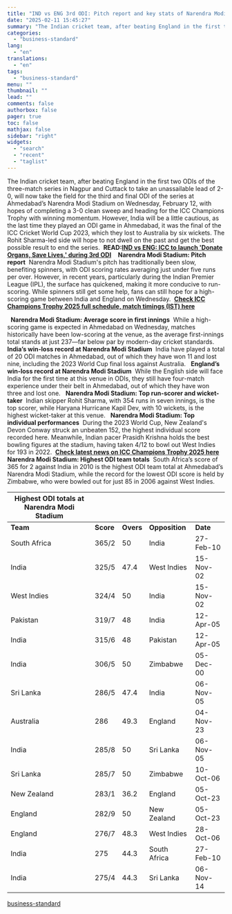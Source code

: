 ```yaml
---
title: "IND vs ENG 3rd ODI: Pitch report and key stats of Narendra Modi Stadium"
date: "2025-02-11 15:45:27"
summary: "The Indian cricket team, after beating England in the first two ODIs of the three-match series in Nagpur and Cuttack to take an unassailable lead of 2-0, will now take the field for the third and final ODI of the series at Ahmedabad’s Narendra Modi Stadium on Wednesday, February 12,..."
categories:
  - "business-standard"
lang:
  - "en"
translations:
  - "en"
tags:
  - "business-standard"
menu: ""
thumbnail: ""
lead: ""
comments: false
authorbox: false
pager: true
toc: false
mathjax: false
sidebar: "right"
widgets:
  - "search"
  - "recent"
  - "taglist"
---
```


The Indian cricket team, after beating England in the first two ODIs of the three-match series in Nagpur and Cuttack to take an unassailable lead of 2-0, will now take the field for the third and final ODI of the series at Ahmedabad’s Narendra Modi Stadium on Wednesday, February 12, with hopes of completing a 3-0 clean sweep and heading for the ICC Champions Trophy with winning momentum. However, India will be a little cautious, as the last time they played an ODI game in Ahmedabad, it was the final of the ICC Cricket World Cup 2023, which they lost to Australia by six wickets. The Rohit Sharma-led side will hope to not dwell on the past and get the best possible result to end the series. 
**READ:**[**IND vs ENG: ICC to launch 'Donate Organs, Save Lives,' during 3rd ODI**](https://www.business-standard.com/cricket/news/ind-vs-eng-icc-to-launch-donate-organs-save-lives-during-3rd-odi-125021000448_1.html) 
 
**Narendra Modi Stadium: Pitch report** 
Narendra Modi Stadium's pitch has traditionally been slow, benefiting spinners, with ODI scoring rates averaging just under five runs per over. However, in recent years, particularly during the Indian Premier League (IPL), the surface has quickened, making it more conducive to run-scoring. While spinners still get some help, fans can still hope for a high-scoring game between India and England on Wednesday. 
[**Check ICC Champions Trophy 2025 full schedule, match timings (IST) here**](https://www.business-standard.com/cricket/champions-trophy/schedule)

 
**Narendra Modi Stadium: Average score in first innings** 
While a high-scoring game is expected in Ahmedabad on Wednesday, matches historically have been low-scoring at the venue, as the average first-innings total stands at just 237—far below par by modern-day cricket standards.
 
**India’s win-loss record at Narendra Modi Stadium** 
India have played a total of 20 ODI matches in Ahmedabad, out of which they have won 11 and lost nine, including the 2023 World Cup final loss against Australia.
 
**England’s win-loss record at Narendra Modi Stadium** 
While the English side will face India for the first time at this venue in ODIs, they still have four-match experience under their belt in Ahmedabad, out of which they have won three and lost one.
 
**Narendra Modi Stadium: Top run-scorer and wicket-taker** 
Indian skipper Rohit Sharma, with 354 runs in seven innings, is the top scorer, while Haryana Hurricane Kapil Dev, with 10 wickets, is the highest wicket-taker at this venue.
 
**Narendra Modi Stadium: Top individual performances** 
During the 2023 World Cup, New Zealand's Devon Conway struck an unbeaten 152, the highest individual score recorded here. Meanwhile, Indian pacer Prasidh Krishna holds the best bowling figures at the stadium, having taken 4/12 to bowl out West Indies for 193 in 2022.  [**Check latest news on ICC Champions Trophy 2025 here**](https://www.business-standard.com/cricket/champions-trophy)
 
**Narendra Modi Stadium: Highest ODI team totals** 
South Africa’s score of 365 for 2 against India in 2010 is the highest ODI team total at Ahmedabad’s Narendra Modi Stadium, while the record for the lowest ODI score is held by Zimbabwe, who were bowled out for just 85 in 2006 against West Indies.
 

| **Highest ODI totals at Narendra Modi Stadium** | | | | |
| --- | --- | --- | --- | --- |
| **Team** | **Score** | **Overs** | **Opposition** | **Date** |
| South Africa | 365/2 | 50 | India | 27-Feb-10 |
| India | 325/5 | 47.4 | West Indies | 15-Nov-02 |
| West Indies | 324/4 | 50 | India | 15-Nov-02 |
| Pakistan | 319/7 | 48 | India | 12-Apr-05 |
| India | 315/6 | 48 | Pakistan | 12-Apr-05 |
| India | 306/5 | 50 | Zimbabwe | 05-Dec-00 |
| Sri Lanka | 286/5 | 47.4 | India | 06-Nov-05 |
| Australia | 286 | 49.3 | England | 04-Nov-23 |
| India | 285/8 | 50 | Sri Lanka | 06-Nov-05 |
| Sri Lanka | 285/7 | 50 | Zimbabwe | 10-Oct-06 |
| New Zealand | 283/1 | 36.2 | England | 05-Oct-23 |
| England | 282/9 | 50 | New Zealand | 05-Oct-23 |
| England | 276/7 | 48.3 | West Indies | 28-Oct-06 |
| India | 275 | 44.3 | South Africa | 27-Feb-10 |
| India | 275/4 | 44.3 | Sri Lanka | 06-Nov-14 |

[business-standard](https://www.business-standard.com/cricket/news/ind-vs-eng-3rd-odi-pitch-report-and-key-stats-of-narendra-modi-stadium-125021100722_1.html)
